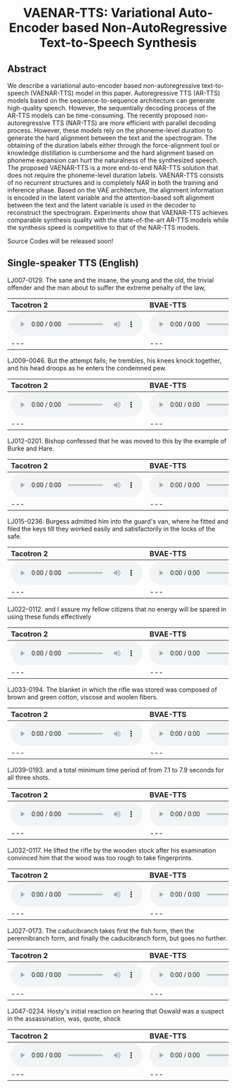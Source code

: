 # <center> VAENAR-TTS: Variational Auto-Encoder based Non-AutoRegressive Text-to-Speech Synthesis </center>

## Abstract
We describe a variational auto-encoder based non-autoregressive text-to-speech (VAENAR-TTS) model in this paper. Autoregressive TTS (AR-TTS) models based on the sequence-to-sequence architecture can generate high-quality speech. However, the sequentially decoding process of the AR-TTS models can be time-consuming. The recently proposed non-autoregressive TTS (NAR-TTS) are more efficient with parallel decoding process. However, these models rely on the phoneme-level duration to generate the hard alignment between the text and the spectrogram. The obtaining of the duration labels either through the force-alignment tool or knowledge distillation is cumbersome and the hard alignment based on phoneme expansion can hurt the naturalness of the synthesized speech. The proposed VAENAR-TTS is a more end-to-end NAR-TTS solution that does not require the phoneme-level duration labels. VAENAR-TTS consists of no recurrent structures and is completely NAR in both the training and inference phase. Based on the VAE architecture, the alignment information is encoded in the latent variable and the attention-based soft alignment between the text and the latent variable is used in the decoder to reconstruct the spectrogram. Experiments show that VAENAR-TTS achieves comparable synthesis quality with the state-of-the-art AR-TTS models while the synthesis speed is competitive to that of the NAR-TTS models.

Source Codes will be released soon!  


## Single-speaker TTS (English)

LJ007-0129. The sane and the insane, the young and the old, the trivial offender and the man about to suffer the extreme penalty of the law,

| **Tacotron 2** | **BVAE-TTS** | **Glow-TTS** | **FastSpeech2** | **VAENAR-TTS (ours)** |
| :--- | :--- | :--- | :--- | :--- |
| <audio src="wavs\tacotron2\LJ007-0129.wav" controls preload></audio> | <audio src="wavs\bvae-tts\LJ007-0129.wav" controls preload></audio> | <audio src="wavs\glow-tts\LJ007-0129.wav" controls preload></audio> | <audio src="wavs\fastspeech2\LJ007-0129.wav" controls preload></audio> | <audio src="wavs\vaenar-tts\LJ007-0129.wav" controls preload></audio> |
| --- | --- | --- | --- | --- |

LJ009-0046. But the attempt fails; he trembles, his knees knock together, and his head droops as he enters the condemned pew.

| **Tacotron 2** | **BVAE-TTS** | **Glow-TTS** | **FastSpeech2** | **VAENAR-TTS (ours)** |
| :--- | :--- | :--- | :--- | :--- |
| <audio src="wavs\tacotron2\LJ009-0046.wav" controls preload></audio> | <audio src="wavs\bvae-tts\LJ009-0046.wav" controls preload></audio> | <audio src="wavs\glow-tts\LJ009-0046.wav" controls preload></audio> | <audio src="wavs\fastspeech2\LJ009-0046.wav" controls preload></audio> | <audio src="wavs\vaenar-tts\LJ009-0046.wav" controls preload></audio> |
| --- | --- | --- | --- | --- |

LJ012-0201. Bishop confessed that he was moved to this by the example of Burke and Hare.

| **Tacotron 2** | **BVAE-TTS** | **Glow-TTS** | **FastSpeech2** | **VAENAR-TTS (ours)** |
| :--- | :--- | :--- | :--- | :--- |
| <audio src="wavs\tacotron2\LJ012-0201.wav" controls preload></audio> | <audio src="wavs\bvae-tts\LJ012-0201.wav" controls preload></audio> | <audio src="wavs\glow-tts\LJ012-0201.wav" controls preload></audio> | <audio src="wavs\fastspeech2\LJ012-0201.wav" controls preload></audio> | <audio src="wavs\vaenar-tts\LJ012-0201.wav" controls preload></audio> |
| --- | --- | --- | --- | --- |


LJ015-0236. Burgess admitted him into the guard's van, where he fitted and filed the keys till they worked easily and satisfactorily in the locks of the safe.

| **Tacotron 2** | **BVAE-TTS** | **Glow-TTS** | **FastSpeech2** | **VAENAR-TTS (ours)** |
| :--- | :--- | :--- | :--- | :--- |
| <audio src="wavs\tacotron2\LJ015-0236.wav" controls preload></audio> | <audio src="wavs\bvae-tts\LJ015-0236.wav" controls preload></audio> | <audio src="wavs\glow-tts\LJ015-0236.wav" controls preload></audio> | <audio src="wavs\fastspeech2\LJ015-0236.wav" controls preload></audio> | <audio src="wavs\vaenar-tts\LJ015-0236.wav" controls preload></audio> |
| --- | --- | --- | --- | --- |

LJ022-0112. and I assure my fellow citizens that no energy will be spared in using these funds effectively

| **Tacotron 2** | **BVAE-TTS** | **Glow-TTS** | **FastSpeech2** | **VAENAR-TTS (ours)** |
| :--- | :--- | :--- | :--- | :--- |
| <audio src="wavs\tacotron2\LJ015-0236.wav" controls preload></audio> | <audio src="wavs\bvae-tts\LJ015-0236.wav" controls preload></audio> | <audio src="wavs\glow-tts\LJ015-0236.wav" controls preload></audio> | <audio src="wavs\fastspeech2\LJ015-0236.wav" controls preload></audio> | <audio src="wavs\vaenar-tts\LJ015-0236.wav" controls preload></audio> |
| --- | --- | --- | --- | --- |

LJ033-0194. The blanket in which the rifle was stored was composed of brown and green cotton, viscose and woolen fibers.

| **Tacotron 2** | **BVAE-TTS** | **Glow-TTS** | **FastSpeech2** | **VAENAR-TTS (ours)** |
| :--- | :--- | :--- | :--- | :--- |
| <audio src="wavs\tacotron2\LJ015-0236.wav" controls preload></audio> | <audio src="wavs\bvae-tts\LJ015-0236.wav" controls preload></audio> | <audio src="wavs\glow-tts\LJ015-0236.wav" controls preload></audio> | <audio src="wavs\fastspeech2\LJ015-0236.wav" controls preload></audio> | <audio src="wavs\vaenar-tts\LJ015-0236.wav" controls preload></audio> |
| --- | --- | --- | --- | --- |


LJ039-0193. and a total minimum time period of from 7.1 to 7.9 seconds for all three shots.

| **Tacotron 2** | **BVAE-TTS** | **Glow-TTS** | **FastSpeech2** | **VAENAR-TTS (ours)** |
| :--- | :--- | :--- | :--- | :--- |
| <audio src="wavs\tacotron2\LJ015-0236.wav" controls preload></audio> | <audio src="wavs\bvae-tts\LJ015-0236.wav" controls preload></audio> | <audio src="wavs\glow-tts\LJ015-0236.wav" controls preload></audio> | <audio src="wavs\fastspeech2\LJ015-0236.wav" controls preload></audio> | <audio src="wavs\vaenar-tts\LJ015-0236.wav" controls preload></audio> |
| --- | --- | --- | --- | --- |

LJ032-0117. He lifted the rifle by the wooden stock after his examination convinced him that the wood was too rough to take fingerprints.

| **Tacotron 2** | **BVAE-TTS** | **Glow-TTS** | **FastSpeech2** | **VAENAR-TTS (ours)** |
| :--- | :--- | :--- | :--- | :--- |
| <audio src="wavs\tacotron2\LJ015-0236.wav" controls preload></audio> | <audio src="wavs\bvae-tts\LJ015-0236.wav" controls preload></audio> | <audio src="wavs\glow-tts\LJ015-0236.wav" controls preload></audio> | <audio src="wavs\fastspeech2\LJ015-0236.wav" controls preload></audio> | <audio src="wavs\vaenar-tts\LJ015-0236.wav" controls preload></audio> |
| --- | --- | --- | --- | --- |

LJ027-0173. The caducibranch takes first the fish form, then the perennibranch form, and finally the caducibranch form, but goes no further.

| **Tacotron 2** | **BVAE-TTS** | **Glow-TTS** | **FastSpeech2** | **VAENAR-TTS (ours)** |
| :--- | :--- | :--- | :--- | :--- |
| <audio src="wavs\tacotron2\LJ015-0236.wav" controls preload></audio> | <audio src="wavs\bvae-tts\LJ015-0236.wav" controls preload></audio> | <audio src="wavs\glow-tts\LJ015-0236.wav" controls preload></audio> | <audio src="wavs\fastspeech2\LJ015-0236.wav" controls preload></audio> | <audio src="wavs\vaenar-tts\LJ015-0236.wav" controls preload></audio> |
| --- | --- | --- | --- | --- |

LJ047-0234. Hosty's initial reaction on hearing that Oswald was a suspect in the assassination, was, quote, shock

| **Tacotron 2** | **BVAE-TTS** | **Glow-TTS** | **FastSpeech2** | **VAENAR-TTS (ours)** |
| :--- | :--- | :--- | :--- | :--- |
| <audio src="wavs\tacotron2\LJ015-0236.wav" controls preload></audio> | <audio src="wavs\bvae-tts\LJ015-0236.wav" controls preload></audio> | <audio src="wavs\glow-tts\LJ015-0236.wav" controls preload></audio> | <audio src="wavs\fastspeech2\LJ015-0236.wav" controls preload></audio> | <audio src="wavs\vaenar-tts\LJ015-0236.wav" controls preload></audio> |
| --- | --- | --- | --- | --- |


